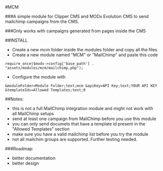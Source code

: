 #MCM

###A simple module for Clipper CMS and MODx Evolution CMS to send mailchimp campaigns from the CMS.

###Only works with campaigns generated from pages inside the CMS

##INSTALL
- Create a new mcm folder inside the modules folder and copy all the files
- Create a new module named "MCM" or "MailChimp" and paste this code 
```
require_once($modx->config['base_path'] . "assets/modules/mcm/mailchimp.php");
```
- Configure the module with 
```
&moduleFolder=Module Folder;text;mcm &apiKey=API Key;text;YOUR API KEY &templateIds=Allowed Templates;text;0
```

##Notes:
- this is not a full MailChimp integration module and might not work with all MailChimp setups
- send at least one campaign from MailChimp before you use this module
- you can only send documets that have a template id present in the "Allowed Templates" section
- make sure you have a valid mailchimp list before you try the module
- not all mailchim groups are supported. Further testing needed.

###Roadmap:
- better documentation
- better design
